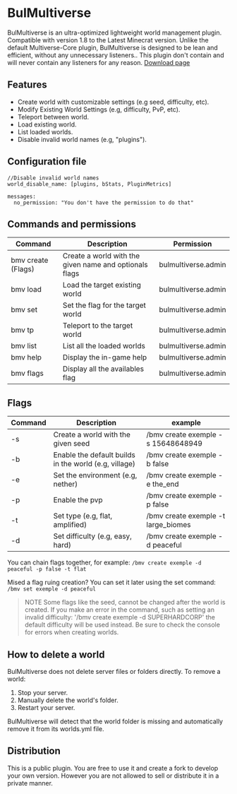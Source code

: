 # BulMultiverse

BulMultiverse is an ultra-optimized lightweight world management plugin. Compatible with version 1.8 to the Latest Minecrat version. Unlike the default Multiverse-Core plugin, BulMultiverse is designed to be lean and efficient, without any unnecessary listeners.. This plugin don't contain and will never contain any listeners for any reason.
[Download page](https://www.spigotmc.org/resources/118884/ "Click to download")
## Features
- Create world with customizable settings (e.g seed, difficulty, etc).
- Modify Existing World Settings (e.g, difficulty, PvP, etc).
- Teleport between world.
- Load existing world.
- List loaded worlds.
- Disable invalid world names (e.g, "plugins").

## Configuration file
```
//Disable invalid world names
world_disable_name: [plugins, bStats, PluginMetrics]

messages:   
  no_permission: "You don't have the permission to do that"
```
## Commands and permissions

| Command        | Description                                                         | Permission |
|----------------|---------------------------------------------------------------------| ------|
| bmv create <World Name> (Flags) | Create a world with the given name and optionals flags | bulmultiverse.admin
| bmv load <World Name> | Load the target existing world | bulmultiverse.admin
| bmv set <World Name> <Flag> | Set the flag for the target world | bulmultiverse.admin
| bmv tp <World Name> | Teleport to the target world | bulmultiverse.admin
| bmv list | List all the loaded worlds | bulmultiverse.admin
| bmv help | Display the in-game help | bulmultiverse.admin
| bmv flags | Display all the availables flag | bulmultiverse.admin

## Flags

| Command        | Description                                                         | example
|----------------|---------------------------------------------------------------------|------|
| -s <Number> | Create a world with the given seed | /bmv create exemple -s 15648648949 |
| -b <true or false> | Enable the default builds in the world (e.g, village) | /bmv create exemple -b false |
| -e <Environment> | Set the environment (e.g, nether) | /bmv create exemple -e the_end |
| -p <true or false> | Enable the pvp | /bmv create exemple -p false |
| -t <Type> | Set type (e.g, flat, amplified) | /bmv create exemple -t large_biomes |
| -d <Difficulty> | Set difficulty (e.g, easy, hard) | /bmv create exemple -d peaceful |

You can chain flags together, for example:
`/bmv create exemple -d peaceful -p false -t flat`

Mised a flag ruing creation? You can set it later using the set command:
`/bmv set exemple -d peaceful`
> NOTE
> Some flags like the seed, cannot be changed after the world is created. If you make an error in the command, such as setting an invalid difficulty:
'/bmv create exemple -d SUPERHARDCORP'
the default difficulty will be used instead. Be sure to check the console for errors when creating worlds.

## How to delete a world

BulMultiverse does not delete server files or folders directly. To remove a world:
1. Stop your server.
2. Manually delete the world's folder.
3. Restart your server.

BulMultiverse will detect that the world folder is missing and automatically remove it from its worlds.yml file.

## Distribution

This is a public plugin. You are free to use it and create a fork to develop your own version. However you are not allowed to sell or distribute it in a private manner.